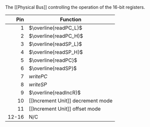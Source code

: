 The [[Physical Bus]] controlling the operation of the 16-bit registers.


|   Pin | Function                          |
| ----: | --------------------------------- |
|     1 | $\overline{readPC_L}$             |
|     2 | $\overline{readPC_H}$             |
|     3 | $\overline{readSP_L}$             |
|     4 | $\overline{readSP_H}$             |
|     5 | $\overline{readPC}$               |
|     6 | $\overline{readSP}$               |
|     7 | $writePC$                         |
|     8 | $writeSP$                         |
|     9 | $\overline{readIncR}$             |
|    10 | [[Increment Unit]] decrement mode |
|    11 | [[Increment Unit]] offset mode    |
| 12-16 | N/C                               |
